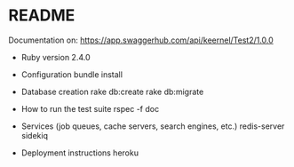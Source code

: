 # README

Documentation on:
https://app.swaggerhub.com/api/keernel/Test2/1.0.0

* Ruby version
  2.4.0

* Configuration
  bundle install

* Database creation
  rake db:create
  rake db:migrate

* How to run the test suite
  rspec -f doc

* Services (job queues, cache servers, search engines, etc.)
  redis-server
  sidekiq

* Deployment instructions
  heroku
